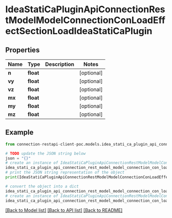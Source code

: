 # IdeaStatiCaPluginApiConnectionRestModelModelConnectionConLoadEffectSectionLoadIdeaStatiCaPlugin


## Properties

Name | Type | Description | Notes
------------ | ------------- | ------------- | -------------
**n** | **float** |  | [optional] 
**vy** | **float** |  | [optional] 
**vz** | **float** |  | [optional] 
**mx** | **float** |  | [optional] 
**my** | **float** |  | [optional] 
**mz** | **float** |  | [optional] 

## Example

```python
from connection-restapi-client-poc.models.idea_stati_ca_plugin_api_connection_rest_model_model_connection_con_load_effect_section_load_idea_stati_ca_plugin import IdeaStatiCaPluginApiConnectionRestModelModelConnectionConLoadEffectSectionLoadIdeaStatiCaPlugin

# TODO update the JSON string below
json = "{}"
# create an instance of IdeaStatiCaPluginApiConnectionRestModelModelConnectionConLoadEffectSectionLoadIdeaStatiCaPlugin from a JSON string
idea_stati_ca_plugin_api_connection_rest_model_model_connection_con_load_effect_section_load_idea_stati_ca_plugin_instance = IdeaStatiCaPluginApiConnectionRestModelModelConnectionConLoadEffectSectionLoadIdeaStatiCaPlugin.from_json(json)
# print the JSON string representation of the object
print(IdeaStatiCaPluginApiConnectionRestModelModelConnectionConLoadEffectSectionLoadIdeaStatiCaPlugin.to_json())

# convert the object into a dict
idea_stati_ca_plugin_api_connection_rest_model_model_connection_con_load_effect_section_load_idea_stati_ca_plugin_dict = idea_stati_ca_plugin_api_connection_rest_model_model_connection_con_load_effect_section_load_idea_stati_ca_plugin_instance.to_dict()
# create an instance of IdeaStatiCaPluginApiConnectionRestModelModelConnectionConLoadEffectSectionLoadIdeaStatiCaPlugin from a dict
idea_stati_ca_plugin_api_connection_rest_model_model_connection_con_load_effect_section_load_idea_stati_ca_plugin_from_dict = IdeaStatiCaPluginApiConnectionRestModelModelConnectionConLoadEffectSectionLoadIdeaStatiCaPlugin.from_dict(idea_stati_ca_plugin_api_connection_rest_model_model_connection_con_load_effect_section_load_idea_stati_ca_plugin_dict)
```
[[Back to Model list]](../README.md#documentation-for-models) [[Back to API list]](../README.md#documentation-for-api-endpoints) [[Back to README]](../README.md)


